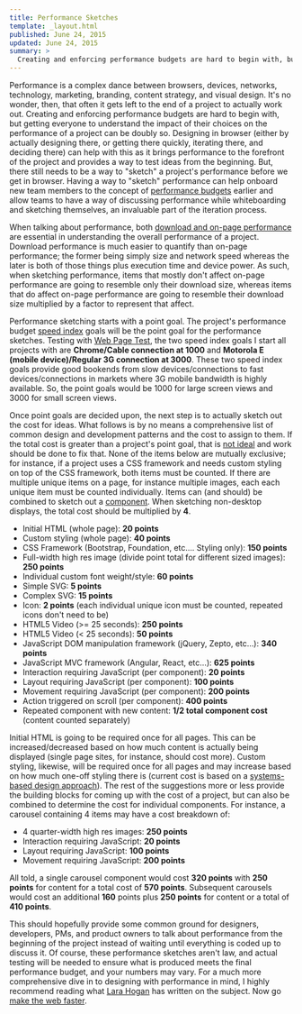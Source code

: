 ```yaml
---
title: Performance Sketches
template: _layout.html
published: June 24, 2015
updated: June 24, 2015
summary: >
  Creating and enforcing performance budgets are hard to begin with, but getting everyone to understand the impact of their choices on the performance of a project can be doubly so. Having a way to "sketch" performance can help onboard new team members to the concept of performance budgets.
---
```

Performance is a complex dance between browsers, devices, networks, technology, marketing, branding, content strategy, and visual design. It's no wonder, then, that often it gets left to the end of a project to actually work out. Creating and enforcing performance budgets are hard to begin with, but getting everyone to understand the impact of their choices on the performance of a project can be doubly so. Designing in browser (either by actually designing there, or getting there quickly, iterating there, and deciding there) can help with this as it brings performance to the forefront of the project and provides a way to test ideas from the beginning. But, there still needs to be a way to "sketch" a project's performance before we get in browser. Having a way to "sketch" performance can help onboard new team members to the concept of [performance budgets](http://timkadlec.com/2013/01/setting-a-performance-budget/) earlier and allow teams to have a way of discussing performance while whiteboarding and sketching themselves, an invaluable part of the iteration process.

When talking about performance, both [download and on-page performance](http://pointnorth.io/#performance) are essential in understanding the overall performance of a project. Download performance is much easier to quantify than on-page performance; the former being simply size and network speed whereas the later is both of those things plus execution time and device power. As such, when sketching performance, items that mostly don't affect on-page performance are going to resemble only their download size, whereas items that do affect on-page performance are going to resemble their download size multiplied by a factor to represent that affect.

Performance sketching starts with a point goal. The project's performance budget [speed index](https://sites.google.com/a/webpagetest.org/docs/using-webpagetest/metrics/speed-index) goals will be the point goal for the performance sketches. Testing with [Web Page Test](http://www.webpagetest.org/), the two speed index goals I start all projects with are **Chrome/Cable connection at 1000** and **Motorola E (mobile device)/Regular 3G connection at 3000**. These two speed index goals provide good bookends from slow devices/connections to fast devices/connections in markets where 3G mobile bandwidth is highly available. So, the point goals would be 1000 for large screen views and 3000 for small screen views.

Once point goals are decided upon, the next step is to actually sketch out the cost for ideas. What follows is by no means a comprehensive list of common design and development patterns and the cost to assign to them. If the total cost is greater than a project's point goal, that is [not ideal](https://github.com/munificent/vigil) and work should be done to fix that. None of the items below are mutually exclusive; for instance, if a project uses a CSS framework and needs custom styling on top of the CSS framework, both items must be counted. If there are multiple unique items on a page, for instance multiple images, each each unique item must be counted individually. Items can (and should) be combined to sketch out a [component](http://pointnorth.io/#components). When sketching non-desktop displays, the total cost should be multiplied by **4**.

* Initial HTML (whole page): **20 points**
* Custom styling (whole page): **40 points**
* CSS Framework (Bootstrap, Foundation, etc…. Styling only): **150 points**
* Full-width high res image (divide point total for different sized images): **250 points**
* Individual custom font weight/style: **60 points**
* Simple SVG: **5 points**
* Complex SVG: **15 points**
* Icon: **2 points** (each individual unique icon must be counted, repeated icons don't need to be)
* HTML5 Video (>= 25 seconds): **250 points**
* HTML5 Video (< 25 seconds): **50 points**
* JavaScript DOM manipulation framework (jQuery, Zepto, etc…): **340 points**
* JavaScript MVC framework (Angular, React, etc…): **625 points**
* Interaction requiring JavaScript (per component): **20 points**
* Layout requiring JavaScript (per component): **100 points**
* Movement requiring JavaScript (per component): **200 points**
* Action triggered on scroll (per component): **400 points**
* Repeated component with new content: **1/2 total component cost** (content counted separately)

Initial HTML is going to be required once for all pages. This can be increased/decreased based on how much content is actually being displayed (single page sites, for instance, should cost more). Custom styling, likewise, will be required once for all pages and may increase based on how much one-off styling there is (current cost is based on a [systems-based design approach](http://daverupert.com/2013/04/responsive-deliverables/)). The rest of the suggestions more or less provide the building blocks for coming up with the cost of a project, but can also be combined to determine the cost for individual components. For instance, a carousel containing 4 items may have a cost breakdown of:

* 4 quarter-width high res images: **250 points**
* Interaction requiring JavaScript: **20 points**
* Layout requiring JavaScript: **100 points**
* Movement requiring JavaScript: **200 points**

All told, a single carousel component would cost **320 points** with **250 points** for content for a total cost of **570 points**. Subsequent carousels would cost an additional **160** points plus **250 points** for content or a total of **410 points**.

This should hopefully provide some common ground for designers, developers, PMs, and product owners to talk about performance from the beginning of the project instead of waiting until everything is coded up to discuss it. Of course, these performance sketches aren't law, and actual testing will be needed to ensure what is produced meets the final performance budget, and your numbers may vary. For a much more comprehensive dive in to designing with performance in mind, I highly recommend reading what [Lara Hogan](http://larahogan.me/) has written on the subject. Now go [make the web faster](https://developers.google.com/speed/).
